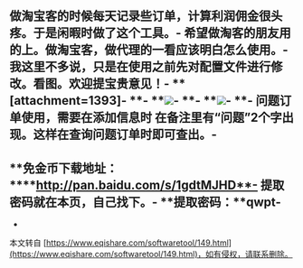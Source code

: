 **做淘宝客的时候每天记录些订单，计算利润佣金很头疼。于是闲暇时做了这个工具。**-
**希望做淘客的朋友用的上。做淘宝客，做代理的一看应该明白怎么使用。**-
**我这里不多说，只是在使用之前先对配置文件进行修改。看图。欢迎提宝贵意见！**-
**\[attachment=1393\]-
**-
**![](http://i59.tinypic.com/1z1u2pl.jpg)-
**-
**![](http://i62.tinypic.com/wkpkqx.jpg)-
**-
**问题订单使用，需要在添加信息时 在备注里有“问题”2个字出现。这样在查询问题订单时即可查出。**-
-
**免金币下载地址：****http://pan.baidu.com/s/1gdtMJHD**-
**提取密码就在本页，自己找下。**-
**提取密码：****qwpt**-
-

-

本文转自 [https://www.eqishare.com/softwaretool/149.html](https://www.eqishare.com/softwaretool/149.html)，如有侵权，请联系删除。